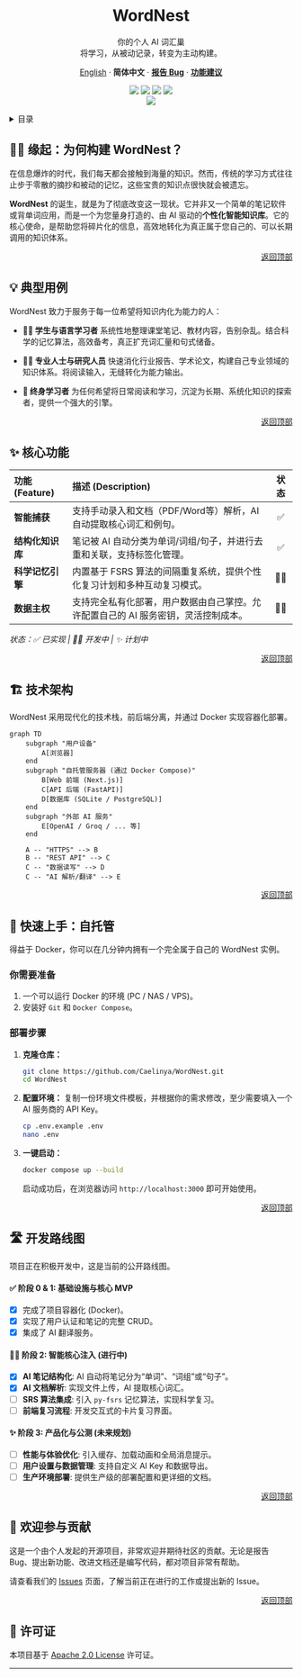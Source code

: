<div align="center"><a name="readme-top"></a>

# WordNest

你的个人 AI 词汇巢<br/>
将学习，从被动记录，转变为主动构建。

[English](./README.md) · **简体中文** · **[报告 Bug][github-issues-link]** · **[功能建议][github-issues-link]**

<!-- SHIELD GROUP -->
<!-- TODO: Replace `Caelinya/WordNest` with your actual repo path -->
[![][github-license-shield]][github-license-link]
[![][github-stars-shield]][github-stars-link]
[![][github-forks-shield]][github-forks-link]
[![][github-issues-shield]][github-issues-link]<br/>
[![][github-action-test-shield]][github-action-test-link]

</div>

<details>
<summary><kbd>目录</kbd></summary>

- [👋🏻 缘起：为何构建 WordNest？](#-缘起为何构建-wordnest)
- [💡 典型用例](#-典型用例)
- [✨ 核心功能](#-核心功能)
- [🏗️ 技术架构](#️-技术架构)
- [🚀 快速上手：自托管](#-快速上手自托管)
- [🛣️ 开发路线图](#️-开发路线图)
- [🤝 欢迎参与贡献](#-欢迎参与贡献)
- [📝 许可证](#-许可证)

<br/>

</details>

## 👋🏻 缘起：为何构建 WordNest？

在信息爆炸的时代，我们每天都会接触到海量的知识。然而，传统的学习方式往往止步于零散的摘抄和被动的记忆，这些宝贵的知识点很快就会被遗忘。

**WordNest** 的诞生，就是为了彻底改变这一现状。它并非又一个简单的笔记软件或背单词应用，而是一个为您量身打造的、由 AI 驱动的**个性化智能知识库**。它的核心使命，是帮助您将碎片化的信息，高效地转化为真正属于您自己的、可以长期调用的知识体系。

<div align="right">
  <a href="#readme-top">返回顶部</a>
</div>

## 💡 典型用例

WordNest 致力于服务于每一位希望将知识内化为能力的人：

*   **👨‍🎓 学生与语言学习者**
    系统性地整理课堂笔记、教材内容，告别杂乱。结合科学的记忆算法，高效备考，真正扩充词汇量和句式储备。

*   **👩‍💻 专业人士与研究人员**
    快速消化行业报告、学术论文，构建自己专业领域的知识体系。将阅读输入，无缝转化为能力输出。

*   **🌱 终身学习者**
    为任何希望将日常阅读和学习，沉淀为长期、系统化知识的探索者，提供一个强大的引擎。

<div align="right">
  <a href="#readme-top">返回顶部</a>
</div>

## ✨ 核心功能

| 功能 (Feature) | 描述 (Description) | 状态 |
| :--- | :--- | :--: |
| **智能捕获** | 支持手动录入和文档（PDF/Word等）解析，AI 自动提取核心词汇和例句。 | ✅ |
| **结构化知识库** | 笔记被 AI 自动分类为单词/词组/句子，并进行去重和关联，支持标签化管理。 | ✅ |
| **科学记忆引擎** | 内置基于 FSRS 算法的间隔重复系统，提供个性化复习计划和多种互动复习模式。 | 🏃‍♂️ |
| **数据主权** | 支持完全私有化部署，用户数据由自己掌控。允许配置自己的 AI 服务密钥，灵活控制成本。 | 🏃‍♂️ |

*状态：✅ 已实现 | 🏃‍♂️ 开发中 | ✨ 计划中*

<div align="right">
  <a href="#readme-top">返回顶部</a>
</div>

## 🏗️ 技术架构

WordNest 采用现代化的技术栈，前后端分离，并通过 Docker 实现容器化部署。

```mermaid
graph TD
    subgraph "用户设备"
        A[浏览器]
    end
    subgraph "自托管服务器 (通过 Docker Compose)"
        B[Web 前端 (Next.js)]
        C[API 后端 (FastAPI)]
        D[数据库 (SQLite / PostgreSQL)]
    end
    subgraph "外部 AI 服务"
        E[OpenAI / Groq / ... 等]
    end

    A -- "HTTPS" --> B
    B -- "REST API" --> C
    C -- "数据读写" --> D
    C -- "AI 解析/翻译" --> E
```

<div align="right">
  <a href="#readme-top">返回顶部</a>
</div>

## 🚀 快速上手：自托管

得益于 Docker，你可以在几分钟内拥有一个完全属于自己的 WordNest 实例。

### 你需要准备

1.  一个可以运行 Docker 的环境 (PC / NAS / VPS)。
2.  安装好 `Git` 和 `Docker Compose`。

### 部署步骤

1.  **克隆仓库：**
    ```bash
    git clone https://github.com/Caelinya/WordNest.git
    cd WordNest
    ```

2.  **配置环境：**
    复制一份环境文件模板，并根据你的需求修改，至少需要填入一个 AI 服务商的 API Key。
    ```bash
    cp .env.example .env
    nano .env
    ```

3.  **一键启动：**
    ```bash
    docker compose up --build
    ```
    启动成功后，在浏览器访问 `http://localhost:3000` 即可开始使用。

<div align="right">
  <a href="#readme-top">返回顶部</a>
</div>

## 🛣️ 开发路线图

项目正在积极开发中，这是当前的公开路线图。

#### **✅ 阶段 0 & 1: 基础设施与核心 MVP**
- [x] 完成了项目容器化 (Docker)。
- [x] 实现了用户认证和笔记的完整 CRUD。
- [x] 集成了 AI 翻译服务。

#### **🏃‍♂️ 阶段 2: 智能核心注入 (进行中)**
- [x] **AI 笔记结构化**: AI 自动将笔记分为“单词”、“词组”或“句子”。
- [x] **AI 文档解析**: 实现文件上传，AI 提取核心词汇。
- [ ] **SRS 算法集成**: 引入 `py-fsrs` 记忆算法，实现科学复习。
- [ ] **前端复习流程**: 开发交互式的卡片复习界面。

#### **✨ 阶段 3: 产品化与公测 (未来规划)**
- [ ] **性能与体验优化**: 引入缓存、加载动画和全局消息提示。
- [ ] **用户设置与数据管理**: 支持自定义 AI Key 和数据导出。
- [ ] **生产环境部署**: 提供生产级的部署配置和更详细的文档。

<div align="right">
  <a href="#readme-top">返回顶部</a>
</div>

## 🤝 欢迎参与贡献

这是一个由个人发起的开源项目，非常欢迎并期待社区的贡献。无论是报告 Bug、提出新功能、改进文档还是编写代码，都对项目非常有帮助。

请查看我们的 [Issues][github-issues-link] 页面，了解当前正在进行的工作或提出新的 Issue。

<div align="right">
  <a href="#readme-top">返回顶部</a>
</div>

## 📝 许可证

本项目基于 [Apache 2.0 License](./LICENSE) 许可证。

---

<!-- LINK GROUP -->
<!-- TODO: Replace `Caelinya/WordNest` with your actual repo path -->
[github-license-link]: https://github.com/Caelinya/WordNest/blob/main/LICENSE
[github-release-link]: https://github.com/Caelinya/WordNest/releases
[github-issues-link]: https://github.com/Caelinya/WordNest/issues
[github-action-test-link]: https://github.com/Caelinya/WordNest/actions/workflows/docker-build-test.yml
[github-forks-link]: https://github.com/Caelinya/WordNest/network/members
[github-stars-link]: https://github.com/Caelinya/WordNest/stargazers

<!-- Shields -->
[github-action-test-shield]: https://img.shields.io/github/actions/workflow/status/Caelinya/WordNest/docker-build-test.yml?label=CI&labelColor=black&logo=githubactions&logoColor=white&style=flat-square
[github-forks-shield]: https://img.shields.io/github/forks/Caelinya/WordNest?color=8ae8ff&labelColor=black&style=flat-square
[github-issues-shield]: https://img.shields.io/github/issues/Caelinya/WordNest?color=ff80eb&labelColor=black&style=flat-square
[github-license-shield]: https://img.shields.io/github/license/Caelinya/WordNest?color=white&labelColor=black&style=flat-square
[github-stars-shield]: https://img.shields.io/github/stars/Caelinya/WordNest?color=ffcb47&labelColor=black&style=flat-square
